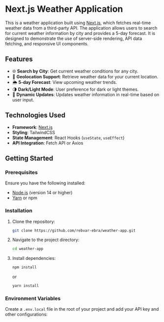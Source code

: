 # Next.js Weather Application

This is a weather application built using [Next.js](https://nextjs.org/), which fetches real-time weather data from a third-party API. The application allows users to search for current weather information by city and provides a 5-day forecast. It is designed to demonstrate the use of server-side rendering, API data fetching, and responsive UI components.

## Features

- 🌐 **Search by City**: Get current weather conditions for any city.
- 📍 **Geolocation Support**: Retrieve weather data for your current location.
- 🌦️ **5-day Forecast**: View upcoming weather trends.
- 🌗 **Dark/Light Mode**: User preference for dark or light themes.
- 🔄 **Dynamic Updates**: Updates weather information in real-time based on user input.

## Technologies Used

- **Framework**: [Next.js](https://nextjs.org/)
- **Styling**: TailwindCSS
- **State Management**: React Hooks (`useState`, `useEffect`)
- **API Integration**: Fetch API or Axios

## Getting Started

### Prerequisites

Ensure you have the following installed:

- [Node.js](https://nodejs.org/) (version 14 or higher)
- [Yarn](https://yarnpkg.com/) or npm

### Installation

1. Clone the repository:
   ```bash
   git clone https://github.com/rebvar-ebra/weather-app.git
   ```
2. Navigate to the project directory:
   ```bash
   cd weather-app
   ```
3. Install dependencies:
   ```bash
   npm install
   ```
   or
   ```bash
   yarn install
   ```

### Environment Variables

Create a `.env.local` file in the root of your project and add your API key and other configurations:

